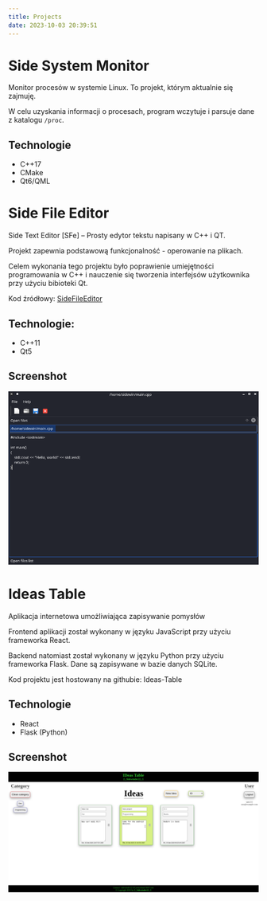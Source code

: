 ```yaml
---
title: Projects
date: 2023-10-03 20:39:51
---
```


# Side System Monitor

Monitor procesów w systemie Linux.
To projekt, którym aktualnie się zajmuję.

W celu uzyskania informacji o procesach, program wczytuje i parsuje dane z katalogu `/proc`.

## Technologie

- C++17
- CMake
- Qt6/QML


# Side File Editor

Side Text Editor [SFe] – Prosty edytor tekstu napisany w C++ i QT.

Projekt zapewnia podstawową funkcjonalność - operowanie na plikach.

Celem wykonania tego projektu było poprawienie umiejętności programowania w C++ i nauczenie się tworzenia interfejsów użytkownika przy użyciu bibioteki Qt.


Kod źródłowy: [SideFileEditor](https://github.com/Sidewinder22/SideFileEditor)

## Technologie:

- C++11
- Qt5

## Screenshot

![sfe_screenshot](/assets/images/sfe_screenshot.png)


# Ideas Table

Aplikacja internetowa umożliwiająca zapisywanie pomysłów

Frontend aplikacji został wykonany w języku JavaScript przy użyciu frameworka React.

Backend natomiast został wykonany w języku Python przy użyciu frameworka Flask. Dane są zapisywane w bazie danych SQLite.

Kod projektu jest hostowany na githubie: Ideas-Table

## Technologie

- React
- Flask (Python)

## Screenshot

![ideas_table_screenshot](/assets/images/ideas_table_screenshot.png)
